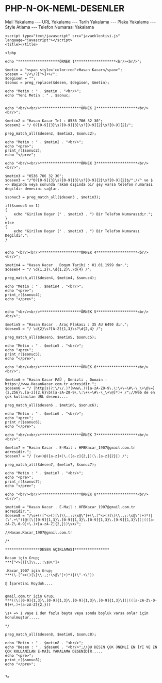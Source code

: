 # PHP-N-OK-NEML-DESENLER
Mail Yakalama --- URL Yakalama --- Tarih Yakalama --- Plaka Yakalama --- Style Atlama --- Telefon Numarası Yakalama
<!DOCTYPE html>
<html lang="tr-TR">
<head>
	<meta http-equiv="Content-Type" content="text/html ; charset=utf-8">
	<meta http-equiv="Content-Language" content="tr">
	<meta charset="utf-8">

	<script type="text/javascript" src="javaeklentisi.js" language="javascript"></script>
	<title></title> 
</head>

<body>

	<?php

	echo "*******************ÖRNEK 1*******************<br/><br/>";

	$metin = "<span style='color:red'>Hasan Kacar</span>";
	$desen = "/<\/?[^>]+>/";
	$degisen = "";
	$sonuc = preg_replace($desen, $degisen, $metin);

	echo "Metin : " . $metin . "<br/>";
	echo "Yeni Metin : " . $sonuc;


	echo "<br/><br/>*******************ÖRNEK 2*******************<br/><br/>";

	$metin2 = "Hasan Kacar Tel : 0536 706 32 30";
	$desen2 = "/ 0?[0-9]{3}\s?[0-9]{3}\s?[0-9]{2}\s?[0-9]{2}/";

	preg_match_all($desen2, $metin2, $sonuc2);

	echo "Metin : " . $metin2 . "<br/>";
	echo "<pre>";
	print_r($sonuc2);
	echo "</pre>";

	echo "<br/><br/>*******************ÖRNEK 3*******************<br/><br/>";

	$metin3 = "0536 706 32 30";
	$desen3 = "/^0?[0-9]{3}\s?[0-9]{3}\s?[0-9]{2}\s?[0-9]{2}$/";//^ ve $ => Başında veya sonunda rakam dışında bir şey varsa telefon numarası degildir demesini sağlar.

	$sonuc3 = preg_match_all($desen3 , $metin3);

	if($sonuc3 == 1)
	{
		echo "Girilen Deger (" . $metin3 . ") Bir Telefon Numarasıdır.";
	}
	else
	{
		echo "Girilen Deger (" . $metin3 . ") Bir Telefon Numarası Degildir.";
	}
	

	echo "<br/><br/>*******************ÖRNEK 4*******************<br/><br/>";

	$metin4 = "Hasan Kacar . Dogum Tarihi : 01.01.1999 dur.";
	$desen4 = "/ \d{1,2}\.\d{1,2}\.\d{4} /";

	preg_match_all($desen4, $metin4, $sonuc4);

	echo "Metin : " . $metin4 . "<br/>";
	echo "<pre>";
	print_r($sonuc4);
	echo "</pre>";


	echo "<br/><br/>*******************ÖRNEK 5*******************<br/><br/>";

	$metin5 = "Hasan Kacar . Araç Plakası : 35 AU 6490 dır.";
	$desen5 = "/ \d{2}\s?[A-Z]{1,3}\s?\d{2,4} /";

	preg_match_all($desen5, $metin5, $sonuc5);

	echo "Metin : " . $metin5 . "<br/>";
	echo "<pre>";
	print_r($sonuc5);
	echo "</pre>";

	echo "<br/><br/>*******************ÖRNEK 6*******************<br/><br/>";

	$metin6 = "Hasan Kacar PAÜ , Denizli , Domain : https://www.HasanKacar.com.tr adresidir.";
	$desen6 = "/ (http(s)?:\/\/.)?(www\.)?[a-zA-Z0-9\.\:\+\~\#\-\_\+\@\=]{2,256}\.[a-z]{2,6}\b([a-zA-Z0-9\.\:\+\~\#\-\_\+\@]*)+ /";//Web de en çok kullanılan URL deseni....

	preg_match_all($desen6 , $metin6, $sonuc6);

	echo "Metin : " . $metin6 . "<br/>";
	echo "<pre>";
	print_r($sonuc6);
	echo "</pre>";

	echo "<br/><br/>*******************ÖRNEK 7*******************<br/><br/>";

	$metin7 = "Hasan Kacar . E-Mail : HFBKacar_1907@gmail.com.tr adresidir.";
	$desen7 = "/ (\w+)@([a-z]+)\.([a-z]{2,})(\.[a-z]{2}|) /";

	preg_match_all($desen7, $metin7, $sonuc7);

	echo "Metin : " . $metin7 . "<br/>";
	echo "<pre>";
	print_r($sonuc7);
	echo "</pre>";

	echo "<br/><br/>*******************ÖRNEK 8*******************<br/><br/>";

	$metin8 = "Hasan Kacar . E-Mail : HFBKacar_1907@gmail.com.tr adresidir.";
	$desen8 = "/\s+(([^<>()[\]\\.,;:\s@\"]+(\.[^<>()[\]\\.,;:\s@\"]+)*)|(\".+\"))@((\[[0-9]{1,3}\.[0-9]{1,3}\.[0-9]{1,3}\.[0-9]{1,3}\])|(([a-zA-Z\-0-9]+\.)+[a-zA-Z]{2,}))\s+/";

	//Hasan.Kacar_1907@gmail.com.tr

	/*

	****************DESEN AÇIKLAMASI****************

	Hasan için Grup;
	***[^<>()[\]\\.,;:\s@\"]+

	.Kacar_1907 için Grup;
	***(\.[^<>()[\]\\.,;:\s@\"]+)*)|(\".+\"))

	@ İşaretini Koyduk....

	
	gmail.com.tr için Grup;
	***((\[[0-9]{1,3}\.[0-9]{1,3}\.[0-9]{1,3}\.[0-9]{1,3}\])|(([a-zA-Z\-0-9]+\.)+[a-zA-Z]{2,}))

	\s+ => 1 vaye 1 den fazla başta veya sonda boşluk varsa onlar için konulmuştur.....

	*/

	preg_match_all($desen8, $metin8, $sonuc8);

	echo "Metin : " . $metin8 . "<br/>";
	echo "Desen : " . $desen8 . "<br/>";//BU DESEN ÇOK ÖNEMLİ EN İYİ VE EN ÇOK KULLANILAN E-MAİL YAKALAMA DESENİDİR.....
	echo "<pre>";
	print_r($sonuc8);
	echo "</pre>";


	?>

</body>
</html>
